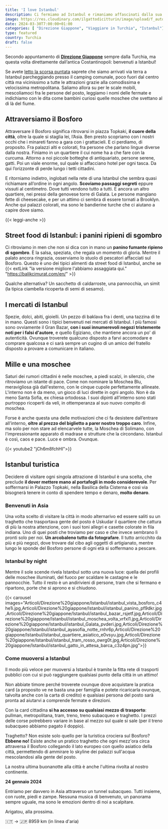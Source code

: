 ```yaml
---
title: 'I love Istanbul'
description: Ci fermiamo ad Istanbul e rimaniamo affascinati dalla sua bellezza
image: https://res.cloudinary.com/ilgattodicitturin/image/upload/f_auto,q_auto,w_800,dpr_auto/v1713007643/Articoli/Direzione%20giappone/Istanbul/istanbul_ayasofia_poyhje.jpg
date: 2024-03-30T7:00:00+01:00
categories: [ "Direzione Giappone", "Viaggiare in Turchia", "Istanbul"]
type: featured   
country: Turchia
draft: false
---
```


Secondo appuntamento di **[Direzione Giappone](/categories/direzione-giappone)** sempre dalla Turchia, ma questa volta direttamente dall’antica Costantinopoli: benvenuti a Istanbul! 

Se avete [letto la scorsa puntata](/blog/direzione-giappone-1-ultimi-giorni-in-europa) saprete che siamo arrivati via terra a Istanbul parcheggiando presso il camping comunale, poco fuori dal centro città ma vicinissimo a tutte le attrazioni grazie alla comodissima e velocissima metropolitana. 
Saliamo allora su per le scale mobili, mescoliamoci fra le persone del posto, leggiamo i nomi delle fermate e indichiamo con le dita come bambini curiosi quelle moschee che svettano al di là del fiume. 

## Attraversiamo il Bosforo
Attraversare il Bosforo significa ritrovarsi in piazza Topkaki, **il cuore della città**, oltre la quale si staglia lei, l’Asia.
Ben presto scopriamo con i nostri occhi che i minareti fanno a gara con i grattacieli. E ci perdiamo, di proposito. Fra palazzi alti e colorati, fra persone che parlano lingue diverse dalla nostra. Finiamo in un quartiere il cui nome ha a che fare con la curcuma. Attorno a noi piccole botteghe di antiquariato, persone serene, gatti. Poi un viale enorme, sul quale si affacciano hotel per ogni tasca. Da qui l’orizzonte di perde lungo i tetti cittadini. 

E ritorniamo indietro, inglobati nella rete di una Istanbul che sembra quasi richiamare all’ordine in ogni angolo. **Scoviamo passaggi segreti** eppure vissuti al centimetro. Dove tutti vendono tutto a tutti. E ancora un altro quartiere, nei pressi della genovese torre di Galata. Le persone mangiano fette di cheesecake, e per un attimo ci sembra di essere tornati a Brooklyn. Anche qui palazzi colorati, ma sono le bandierine turche che ci aiutano a capire dove siamo. 

{{< leggi-anche >}}

## Street food di Istanbul: i panini ripieni di sgombro 
Ci ritroviamo in men che non si dica con in mano un **panino fumante ripieno di sgombro**. È la salsa, speziata, che regala un momento di gloria. Mentre il palato ancora ringrazia, osserviamo lo stuolo di pescatori affacciati sul Bosforo. 
Questo è uno dei tipici alimenti da street food di Istanbul, anche se {{< extLink "la versione migliore l'abbiamo assaggiata qui." "https://balikcimurat.com/en/" >}}

Qualche alternativa? Un sacchetto di caldarroste, una pannocchia, un simit (la tipica ciambella ricoperta di semi di sesamo).

## I mercati di Istanbul
Spezie, dolci, abiti, gioielli. Un pezzo di baklava fra i denti, una tazzina di te in mano. Questi sono i tipici benvenuti nei mercati di Istanbul. I più famosi sono ovviamente il Gran Bazar, **con i suoi innumerevoli negozi tristemente noti per i falsi d'autore**, e quello Egiziano, che mantiene ancora un po' di autenticità. Ovunque troverete qualcuno disposto a farvi accomodare e comprare qualcosa e ci sarà sempre un cugino di un amico del fratello disposto a provare a comunicare in italiano. 

## Mille e una moschee
Saturi dei rumori cittadini è nelle moschee, a piedi scalzi, in silenzio, che ritroviamo un istante di pace. 
Come non nominare la Moschea Blu, meravigliosa già dall'esterno, con le cinque cupole perfettamente allineate. L'interno non è da meno, un gioco di luci dirette in ogni angolo. 
Non è da meno Santa Sofia, ex chiesa ortodossa. I suoi dipinti all’interno sono stati purtroppo ricoperti da veli, in ottemperanza al suo nuovo compito di moschea. 

Forse è anche questa una delle motivazioni che ci fa desistere dall’entrare all’interno, **oltre al prezzo del biglietto a parer nostro troppo caro**. 
Infine, ma solo per non stare ad elencarvele tutte, la Moschea di Solimano, con l'impressionante apparato di madrase e strutture che la circondano. 
Istanbul è così, caos e pace. Luce e ombra. Ovunque.

{{< youtube2 "jCh6m8fchHI">}}

## Istanbul turistica 
Decidere di visitare ogni singola attrazione di Istanbul è una scelta, che preclude **il dover mettere mano al portafogli in modo considerevole**. Per soffermarsi in Palazzo Topkaki, nella Basilica della Cisterna e così via bisognerà tenere in conto di spendere tempo e denaro, **molto denaro**. 

### Benvenuti in Asia 
Una volta scelto di visitare la città in modo alternarivo ed essere saliti su un traghetto che trasportava gente del posto è Uskudar il quartiere che cattura di più la nostra attenzione, con i suoi toni allegri e casette colorate in fila indiana. Uno di quei posti che troviamo per caso e che invece sembrano lì pronti solo per noi. **Un arcobaleno tutto da fotografare**.
Il tutto arricchito da più e più negozi, dove trovare dal cibo agli oggetti di artigianato, mentre lungo le sponde del Bosforo persone di ogni età si soffermano a pescare. 

### Istanbul by night
Mentre il sole scende rivela Istanbul sotto una nuova luce: quella dei profili delle moschee illuminati, del fuoco per scaldare le castagne e le pannocchie. Tutto il resto è un andirivieni di persone, tram che si fermano e ripartono, porte che si aprono e si chiudono. 

{{< carousel images="Articoli/Direzione%20giappone/Istanbul/istanbul_vista_bosforo_c4he1i.jpg,Articoli/Direzione%20giappone/Istanbul/istanbul_panino_pf9dkr.jpg,Articoli/Direzione%20giappone/Istanbul/istanbul_bazar_rsjetf.jpg,Articoli/Direzione%20giappone/Istanbul/istanbul_moschea_volta_vrfxl1.jpg,Articoli/Direzione%20giappone/Istanbul/istanbul_Galata_pvderi.jpg,Articoli/Direzione%20giappone/Istanbul/istanbul_ayasofia_notte_rnhr6p,Articoli/Direzione%20giappone/Istanbul/istanbul_quartiere_asiatico_e0vsyu.jpg,Articoli/Direzione%20giappone/Istanbul/istanbul_tram_rosso_owrg0t.jpg,Articoli/Direzione%20giappone/Istanbul/istanbul_gatto_in_attesa_barca_c3z4pn.jpg">}}

### Come muoversi a Istanbul
Il modo più veloce per muoversi a Istanbul è tramite la fitta rete di trasporti pubblici con cui si può raggiungere qualsiasi punto della città in un attimo!

Non abbiate timore perché troverete ovunque dove acquistare la pratica card (a proposito ve ne basta una per famiglia e potete ricaricarla ovunque, talvolta anche con la carta di credito) e qualsiasi persona del posto sarà pronta ad aiutarvi a comprende fermate e direzioni.

Con la card cittadina **si ha accesso su qualsiasi mezzo di trasporto**: pullman, metropolitana, tram, treno, treno subacqueo e traghetto. I prezzi delle corse potrebbero variare in base al mezzo sul quale si sale (per il treno subacqueo abbiamo pagato il doppio).

Traghetto? Non esiste solo quello per la turistica crociera sul Bosforo? 
**Ebbene no!** Esiste anche un pratico traghetto che ogni mezz'ora circa attraversa il Bosforo collegando il lato europeo con quello asiatico della città, permettendo di ammirare lo skyline dei palazzi sull'acqua mescolandosi alla gente del posto. 

La nostra ultima buonanotte alla città è anche l'ultima rivolta al nostro continente. 

**24 gennaio 2024**

Entriamo per davvero in Asia attraverso un tunnel subacqueo. Tutti insieme, con ruote, piedi e zampe. 
Nessuna musica di benvenuto, un panorama sempre uguale, ma sono le emozioni dentro di noi a scalpitare. 

Arigatou, alla prossima.

🇮🇹 → 🇯🇵 8959 km (in linea d'aria)
